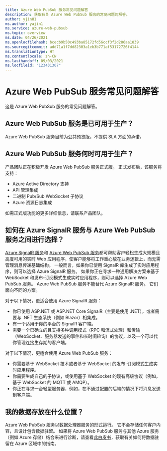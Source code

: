 ```yaml
---
title: Azure Web PubSub 服务常见问题解答
description: 获取有关 Azure Web PubSub 服务的常见问题的解答。
author: yjin81
ms.author: yajin1
ms.service: azure-web-pubsub
ms.topic: overview
ms.date: 04/26/2021
ms.openlocfilehash: bcecb9b50c493ba85172fd56ccf3f2d286aa1839
ms.sourcegitcommit: add71a1f7dd82303a1eb3b771af53172726f4144
ms.translationtype: HT
ms.contentlocale: zh-CN
ms.lasthandoff: 09/03/2021
ms.locfileid: "123431307"
---
```

# <a name="azure-web-pubsub-service-faq"></a>Azure Web PubSub 服务常见问题解答

这是 Azure Web PubSub 服务的常见问题解答。 

## <a name="is-azure-web-pubsub-service-ready-for-production-use"></a>Azure Web PubSub 服务是已可用于生产？

Azure Web PubSub 服务目前为公共预览版，不提供 SLA 方面的承诺。 

## <a name="when-will-azure-web-pubsub-service-be-ready-for-production-use"></a>Azure Web PubSub 服务何时可用于生产？

产品团队正在积极开发 Azure Web PubSub 服务正式版。 正式发布后，该服务将支持：
- Azure Active Directory 支持
- API 管理集成
- 二进制 Pub/Sub WebSocket 子协议
- Azure 资源日志集成

如需正式版功能的更多详细信息，请联系产品团队。

## <a name="how-do-i-choose-between-azure-signalr-service-and-azure-web-pubsub-service"></a>如何在 Azure SignalR 服务与 Azure Web PubSub 服务之间进行选择？

[Azure SignalR 服务](https://azure.microsoft.com/services/signalr-service)和 [Azure Web PubSub 服务](https://azure.microsoft.com/services/web-pubsub)都可帮助客户轻松生成大规模且高度可用的实时 Web 应用程序，使客户能够将工作重心放在业务逻辑上，而无需管理消息传递基础结构。 一般而言，如果你已使用 SignalR 库生成了实时应用程序，则可以选择 Azure SignalR 服务。 如果你正在寻求一种通用解决方案来基于 WebSocket 和发布-订阅模式生成实时应用程序，则可以选择 Azure Web PubSub 服务。 Azure Web PubSub 服务不能替代 Azure SignalR 服务。 它们面向不同的方案。

对于以下情况，更适合使用 Azure SignalR 服务：  

- 你已使用 ASP.NET 或 ASP.NET Core SignalR（主要是使用 .NET），或者需要与 .NET 生态系统（例如 Blazor）相集成。
- 有一个适用于你的平台的 SignalR 客户端。 
- 需要一个已确立的且支持多种调用模式（RPC 和流式处理）和传输（WebSocket、服务器发送的事件和长时间轮询）的协议，以及一个可以代你管理连接生存期的客户端。 

对于以下情况，更适合使用 Azure Web PubSub 服务：  

- 你需要基于 WebSocket 技术或者基于 WebSocket 的发布-订阅模式生成实时应用程序。
- 你需要生成自己的子协议，或使用基于 WebSocket 的现有高级协议（例如，基于 WebSocket 的 MQTT 或 AMQP）。 
- 你正在寻求一台轻型服务器，例如，在不通过配置的后端的情况下将消息发送到客户端。  

##  <a name="where-does-my-data-reside"></a>我的数据存放在什么位置？

Azure Web PubSub 服务以数据处理器服务的形式运行。 它不会存储任何客户内容，且设计包含数据驻留。 如果将 Azure Web PubSub 服务与其他 Azure 服务（例如 Azure 存储）结合来进行诊断，请查看[此白皮书](https://azure.microsoft.com/resources/achieving-compliant-data-residency-and-security-with-azure/)，获取有关如何将数据驻留在 Azure 区域中的指南。
